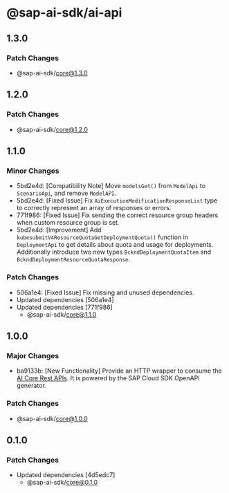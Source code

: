 # @sap-ai-sdk/ai-api

## 1.3.0

### Patch Changes

- @sap-ai-sdk/core@1.3.0

## 1.2.0

### Patch Changes

- @sap-ai-sdk/core@1.2.0

## 1.1.0

### Minor Changes

- 5bd2e4d: [Compatibility Note] Move `modelsGet()` from `ModelApi` to `ScenarioApi`, and remove `ModelAPI`.
- 5bd2e4d: [Fixed Issue] Fix `AiExecutionModificationResponseList` type to correctly represent an array of responses or errors.
- 771f986: [Fixed Issue] Fix sending the correct resource group headers when custom resource group is set.
- 5bd2e4d: [Improvement] Add `kubesubmitV4ResourceQuotaGetDeploymentQuota()` function in `DeploymentApi` to get details about quota and usage for deployments.
  Additionally introduce two new types `BckndDeploymentQuotaItem` and `BckndDeploymentResourceQuotaResponse`.

### Patch Changes

- 506a1e4: [Fixed Issue] Fix missing and unused dependencies.
- Updated dependencies [506a1e4]
- Updated dependencies [771f986]
  - @sap-ai-sdk/core@1.1.0

## 1.0.0

### Major Changes

- ba9133b: [New Functionality] Provide an HTTP wrapper to consume the [AI Core Rest APIs](https://api.sap.com/api/AI_CORE_API/overview). It is powered by the SAP Cloud SDK OpenAPI generator.

### Patch Changes

- @sap-ai-sdk/core@1.0.0

## 0.1.0

### Patch Changes

- Updated dependencies [4d5edc7]
  - @sap-ai-sdk/core@0.1.0
